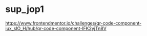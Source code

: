 # sup_jop1
https://www.frontendmentor.io/challenges/qr-code-component-iux_sIO_H/hub/qr-code-component-lFK2yjTn8V
